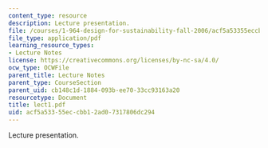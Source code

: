 ```yaml
---
content_type: resource
description: Lecture presentation.
file: /courses/1-964-design-for-sustainability-fall-2006/acf5a53355eccbb12ad07317806dc294_lect1.pdf
file_type: application/pdf
learning_resource_types:
- Lecture Notes
license: https://creativecommons.org/licenses/by-nc-sa/4.0/
ocw_type: OCWFile
parent_title: Lecture Notes
parent_type: CourseSection
parent_uid: cb148c1d-1884-093b-ee70-33cc93163a20
resourcetype: Document
title: lect1.pdf
uid: acf5a533-55ec-cbb1-2ad0-7317806dc294
---
```

Lecture presentation.